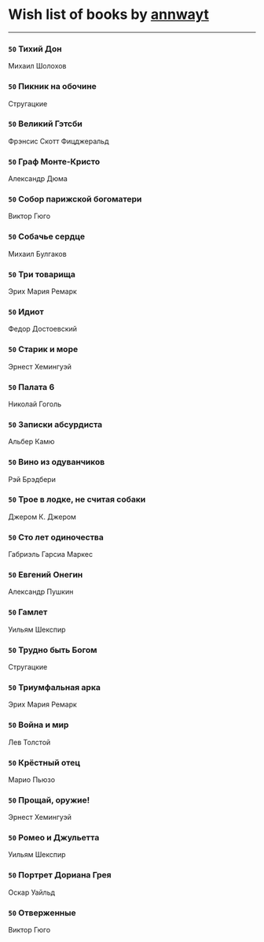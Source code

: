 # Wish list of books by [annwayt](http://vk.com/id31966279)
---

### `50` Тихий Дон
Михаил Шолохов

### `50` Пикник на обочине
Стругацкие

### `50` Великий Гэтсби
Фрэнсис Скотт Фицджеральд

### `50` Граф Монте-Кристо
Александр Дюма

### `50` Собор парижской богоматери
Виктор Гюго

### `50` Собачье сердце
Михаил Булгаков

### `50` Три товарища
Эрих Мария Ремарк

### `50` Идиот
Федор Достоевский

### `50` Старик и море
Эрнест Хемингуэй

### `50` Палата 6
Николай Гоголь

### `50` Записки абсурдиста
Альбер Камю

### `50` Вино из одуванчиков
Рэй Брэдбери

### `50` Трое в лодке, не считая собаки
Джером К. Джером

### `50` Сто лет одиночества
Габриэль Гарсиа Маркес

### `50` Евгений Онегин
Александр Пушкин

### `50` Гамлет
Уильям Шекспир

### `50` Трудно быть Богом
Стругацкие

### `50` Триумфальная арка
Эрих Мария Ремарк

### `50` Война и мир
Лев Толстой

### `50` Крёстный отец
Марио Пьюзо

### `50` Прощай, оружие!
Эрнест Хемингуэй

### `50` Ромео и Джульетта
Уильям Шекспир

### `50` Портрет Дориана Грея
Оскар Уайльд

### `50` Отверженные
Виктор Гюго

